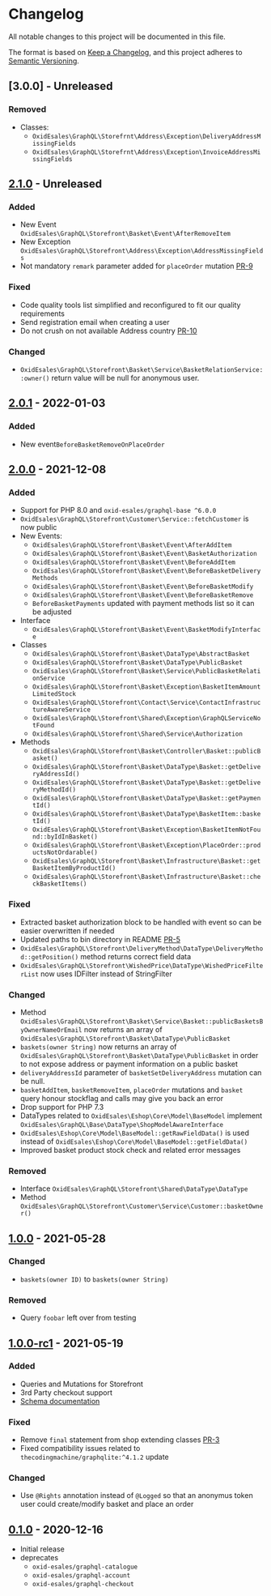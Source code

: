 # Changelog
All notable changes to this project will be documented in this file.

The format is based on [Keep a Changelog](https://keepachangelog.com/en/1.0.0/),
and this project adheres to [Semantic Versioning](https://semver.org/spec/v2.0.0.html).

## [3.0.0] - Unreleased

### Removed
- Classes:
  - ``OxidEsales\GraphQL\Storefrnt\Address\Exception\DeliveryAddressMissingFields``
  - ``OxidEsales\GraphQL\Storefrnt\Address\Exception\InvoiceAddressMissingFields``

## [2.1.0] - Unreleased

### Added
- New Event ``OxidEsales\GraphQL\Storefront\Basket\Event\AfterRemoveItem``
- New Exception ``OxidEsales\GraphQL\Storefront\Address\Exception\AddressMissingFields``
- Not mandatory ``remark`` parameter added for ``placeOrder`` mutation [PR-9](https://github.com/OXID-eSales/graphql-storefront-module/pull/9)

### Fixed
- Code quality tools list simplified and reconfigured to fit our quality requirements
- Send registration email when creating a user
- Do not crush on not available Address country [PR-10](https://github.com/OXID-eSales/graphql-storefront-module/pull/10)

### Changed
- ``OxidEsales\GraphQL\Storefront\Basket\Service\BasketRelationService::owner()`` return value will be null for anonymous user.

## [2.0.1] - 2022-01-03

### Added
- New event``BeforeBasketRemoveOnPlaceOrder``

## [2.0.0] - 2021-12-08

### Added
- Support for PHP 8.0 and `oxid-esales/graphql-base ^6.0.0`
- ``OxidEsales\GraphQL\Storefront\Customer\Service::fetchCustomer`` is now public
- New Events:
  - ``OxidEsales\GraphQL\Storefront\Basket\Event\AfterAddItem``
  - ``OxidEsales\GraphQL\Storefront\Basket\Event\BasketAuthorization``
  - ``OxidEsales\GraphQL\Storefront\Basket\Event\BeforeAddItem``
  - ``OxidEsales\GraphQL\Storefront\Basket\Event\BeforeBasketDeliveryMethods``
  - ``OxidEsales\GraphQL\Storefront\Basket\Event\BeforeBasketModify``
  - ``OxidEsales\GraphQL\Storefront\Basket\Event\BeforeBasketRemove``
  - ``BeforeBasketPayments`` updated with payment methods list so it can be adjusted
- Interface
  - `OxidEsales\GraphQL\Storefront\Basket\Event\BasketModifyInterface`
- Classes
  - `OxidEsales\GraphQL\Storefront\Basket\DataType\AbstractBasket`
  - `OxidEsales\GraphQL\Storefront\Basket\DataType\PublicBasket`
  - `OxidEsales\GraphQL\Storefront\Basket\Service\PublicBasketRelationService`
  - `OxidEsales\GraphQL\Storefront\Basket\Exception\BasketItemAmountLimitedStock`
  - `OxidEsales\GraphQL\Storefront\Contact\Service\ContactInfrastructureAwareService`
  - `OxidEsales\GraphQL\Storefront\Shared\Exception\GraphQLServiceNotFound`
  - `OxidEsales\GraphQL\Storefront\Shared\Service\Authorization`
- Methods
  - `OxidEsales\GraphQL\Storefront\Basket\Controller\Basket::publicBasket()`
  - `OxidEsales\GraphQL\Storefront\Basket\DataType\Basket::getDeliveryAddressId()`
  - `OxidEsales\GraphQL\Storefront\Basket\DataType\Basket::getDeliveryMethodId()`
  - `OxidEsales\GraphQL\Storefront\Basket\DataType\Basket::getPaymentId()`
  - `OxidEsales\GraphQL\Storefront\Basket\DataType\BasketItem::basketId()`
  - `OxidEsales\GraphQL\Storefront\Basket\Exception\BasketItemNotFound::byIdInBasket()`
  - `OxidEsales\GraphQL\Storefront\Basket\Exception\PlaceOrder::productsNotOrdarable()`
  - `OxidEsales\GraphQL\Storefront\Basket\Infrastructure\Basket::getBasketItemByProductId()`
  - `OxidEsales\GraphQL\Storefront\Basket\Infrastructure\Basket::checkBasketItems()`

### Fixed
- Extracted basket authorization block to be handled with event so can be easier overwritten if needed
- Updated paths to bin directory in README [PR-5](https://github.com/OXID-eSales/graphql-storefront-module/pull/5)
- `OxidEsales\GraphQL\Storefront\DeliveryMethod\DataType\DeliveryMethod::getPosition()` method returns correct field data
- `OxidEsales\GraphQL\Storefront\WishedPrice\DataType\WishedPriceFilterList` now uses IDFilter instead of StringFilter

### Changed
- Method `OxidEsales\GraphQL\Storefront\Basket\Service\Basket::publicBasketsByOwnerNameOrEmail` now returns an array of `OxidEsales\GraphQL\Storefront\Basket\DataType\PublicBasket`
- `baskets(owner String)` now returns an array of `OxidEsales\GraphQL\Storefront\Basket\DataType\PublicBasket` in order to not expose address or payment information on a public basket
- `deliveryAddressId` parameter of `basketSetDeliveryAddress` mutation can be null.
- `basketAddItem`, `basketRemoveItem`, `placeOrder` mutations and `basket` query honour stockflag and calls may give you back an error
- Drop support for PHP 7.3
- DataTypes related to `OxidEsales\Eshop\Core\Model\BaseModel` implement `OxidEsales\GraphQL\Base\DataType\ShopModelAwareInterface`
- `OxidEsales\Eshop\Core\Model\BaseModel::getRawFieldData()` is used instead of `OxidEsales\Eshop\Core\Model\BaseModel::getFieldData()`
- Improved basket product stock check and related error messages

### Removed
- Interface `OxidEsales\GraphQL\Storefront\Shared\DataType\DataType`
- Method `OxidEsales\GraphQL\Storefront\Customer\Service\Customer::basketOwner()`

## [1.0.0] - 2021-05-28

### Changed

- `baskets(owner ID)` to `baskets(owner String)`

### Removed

- Query `foobar` left over from testing

## [1.0.0-rc1] - 2021-05-19

### Added
- Queries and Mutations for Storefront
- 3rd Party checkout support
- [Schema documentation](https://oxid-esales.github.io/graphql-storefront-module)

### Fixed
- Remove ``final`` statement from shop extending classes [PR-3](https://github.com/OXID-eSales/graphql-storefront-module/pull/3)
- Fixed compatibility issues related to `thecodingmachine/graphqlite:^4.1.2` update

### Changed
- Use `@Rights` annotation instead of `@Logged` so that an anonymus token user could create/modify basket and place an order

## [0.1.0] - 2020-12-16

- Initial release
- deprecates
    - `oxid-esales/graphql-catalogue`
    - `oxid-esales/graphql-account`
    - `oxid-esales/graphql-checkout`

[2.1.0]: https://github.com/OXID-eSales/graphql-storefront-module/compare/v2.0.1...b-6.5.x
[2.0.1]: https://github.com/OXID-eSales/graphql-storefront-module/compare/v2.0.0...v2.0.1
[2.0.0]: https://github.com/OXID-eSales/graphql-storefront-module/compare/v1.0.0...v2.0.0
[1.0.0]: https://github.com/OXID-eSales/graphql-storefront-module/compare/v1.0.0-rc1...v1.0.0
[1.0.0-rc1]: https://github.com/OXID-eSales/graphql-storefront-module/compare/v0.1.0...v1.0.0-rc1
[0.1.0]: https://github.com/OXID-eSales/graphql-storefront-module/releases/tag/v0.1.0
